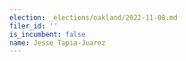 ```yaml
---
election: _elections/oakland/2022-11-08.md
filer_id: ''
is_incumbent: false
name: Jesse Tapia-Juarez
---
```

